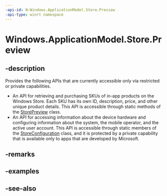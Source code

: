 ```yaml
---
-api-id: N:Windows.ApplicationModel.Store.Preview
-api-type: winrt namespace
---
```


# Windows.ApplicationModel.Store.Preview

## -description
Provides the following APIs that are currently accessible only via restricted or private capabilities.


+ An API for retrieving and purchasing SKUs of in-app products on the Windows Store. Each SKU has its own ID, description, price, and other unique product details. This API is accessible through static methods of the [StorePreview](storepreview.md) class.
+ An API for accessing information about the device hardware and configuring information about the system, the mobile operator, and the active user account. This API is accessible through static members of the [StoreConfiguration](storeconfiguration.md) class, and it is protected by a private capability that is available only to apps that are developed by Microsoft.


## -remarks

## -examples

## -see-also